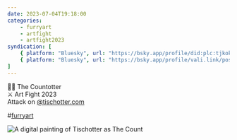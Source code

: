 ```yaml
---
date: 2023-07-04T19:18:00
categories:
    - furryart
    - artfight
    - artfight2023
syndication: [
    { platform: "Bluesky", url: "https://bsky.app/profile/did:plc:tjkokzqdnfzzlaxdjjzzzi5b/post/3k7jngwnpui2d", hidden: true },
    { platform: "Bluesky", url: "https://bsky.app/profile/vali.link/post/3k7jngwnpui2d" }
]
---
```

🧛‍♂️ The Countotter<br>
⚔️ Art Fight 2023<br>
Attack on [@tischotter.com](https://bsky.app/profile/did:plc:efwaw7okgtg7nfetg45kjhtg)

#<a href="/categories/furryart" class="p-category">furryart</a>

<img class="u-featured" src="/posts/2023-07-04_1918/Tisch.jpg" alt="A digital painting of Tischotter as The Count" />
